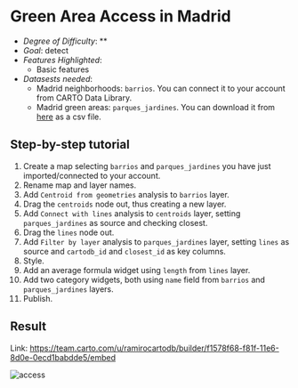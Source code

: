 # Green Area Access in Madrid<a name="access"></a>

* *Degree of Difficulty*: **
* *Goal*: detect 
* *Features Highlighted*:
  * Basic features
* *Datasests needed*:
  * Madrid neighborhoods: `barrios`. You can connect it to your account from CARTO Data Library.
  * Madrid green areas: `parques_jardines`. You can download it from [here](https://team.carto.com/u/ramirocartodb/tables/builder-demo.parques_jardines/public/table) as a csv file.

## Step-by-step tutorial<a name="access"></a>

1. Create a map selecting `barrios` and `parques_jardines` you have just imported/connected to your account.
2. Rename map and layer names.
3. Add `Centroid from geometries` analysis to `barrios` layer.
4. Drag the `centroids` node out, thus creating a new layer.
5. Add `Connect with lines` analysis to `centroids` layer, setting `parques_jardines` as source and checking closest. 
6. Drag the `lines` node out.
7. Add `Filter by layer` analysis to `parques_jardines` layer, setting `lines` as source and `cartodb_id` and `closest_id` as key columns.
8. Style.
9. Add an average formula widget using `length` from `lines` layer.
10. Add two category widgets, both using `name` field from `barrios` and `parques_jardines` layers.
11. Publish.

## Result

Link: https://team.carto.com/u/ramirocartodb/builder/f1578f68-f81f-11e6-8d0e-0ecd1babdde5/embed

![access](imgs/access/access.pg)
